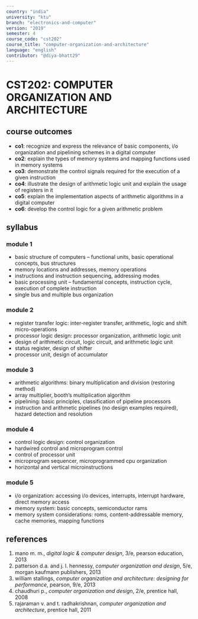 ```yaml
---
country: "india"
university: "ktu"
branch: "electronics-and-computer"
version: "2019"
semester: 4
course_code: "cst202"
course_title: "computer-organization-and-architecture"
language: "english"
contributor: "@diya-bhatt29"
---
```


# CST202: COMPUTER ORGANIZATION AND ARCHITECTURE

## course outcomes

- **co1**: recognize and express the relevance of basic components, i/o organization and pipelining schemes in a digital computer  
- **co2**: explain the types of memory systems and mapping functions used in memory systems  
- **co3**: demonstrate the control signals required for the execution of a given instruction  
- **co4**: illustrate the design of arithmetic logic unit and explain the usage of registers in it  
- **co5**: explain the implementation aspects of arithmetic algorithms in a digital computer  
- **co6**: develop the control logic for a given arithmetic problem  

## syllabus

### module 1

- basic structure of computers – functional units, basic operational concepts, bus structures  
- memory locations and addresses, memory operations  
- instructions and instruction sequencing, addressing modes  
- basic processing unit – fundamental concepts, instruction cycle, execution of complete instruction  
- single bus and multiple bus organization  

### module 2

- register transfer logic: inter-register transfer, arithmetic, logic and shift micro-operations  
- processor logic design: processor organization, arithmetic logic unit  
- design of arithmetic circuit, logic circuit, and arithmetic logic unit  
- status register, design of shifter  
- processor unit, design of accumulator  

### module 3

- arithmetic algorithms: binary multiplication and division (restoring method)  
- array multiplier, booth’s multiplication algorithm  
- pipelining: basic principles, classification of pipeline processors  
- instruction and arithmetic pipelines (no design examples required), hazard detection and resolution  

### module 4

- control logic design: control organization  
- hardwired control and microprogram control  
- control of processor unit  
- microprogram sequencer, microprogrammed cpu organization  
- horizontal and vertical microinstructions  

### module 5

- i/o organization: accessing i/o devices, interrupts, interrupt hardware, direct memory access  
- memory system: basic concepts, semiconductor rams  
- memory system considerations: roms, content-addressable memory, cache memories, mapping functions  

## references

1. mano m. m., *digital logic & computer design*, 3/e, pearson education, 2013  
2. patterson d.a. and j. l. hennessy, *computer organization and design*, 5/e, morgan kaufmann publishers, 2013  
3. william stallings, *computer organization and architecture: designing for performance*, pearson, 9/e, 2013  
4. chaudhuri p., *computer organization and design*, 2/e, prentice hall, 2008  
5. rajaraman v. and t. radhakrishnan, *computer organization and architecture*, prentice hall, 2011  
